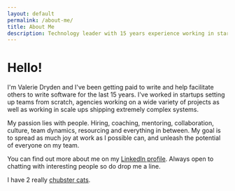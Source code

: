 ```yaml
---
layout: default
permalink: /about-me/
title: About Me
description: Technology leader with 15 years experience working in start ups, agencies and scale ups.
---
```

# Hello!

I'm Valerie Dryden and I've been getting paid to write and help facilitate others to write software for the last 15 years. I've worked in startups setting up teams from scratch, agencies working on a wide variety of projects as well as working in scale ups shipping extremely complex systems.

My passion lies with people. Hiring, coaching, mentoring, collaboration, culture, team dynamics, resourcing and everything in between. My goal is to spread as much joy at work as I possible can, and unleash the potential of everyone on my team.

You can find out more about me on my [LinkedIn profile](https://www.linkedin.com/in/valeriejanegibson/). Always open to chatting with interesting people so do drop me a line.

I have 2 really [chubster cats](https://www.instagram.com/outragedpinkracoon/).
